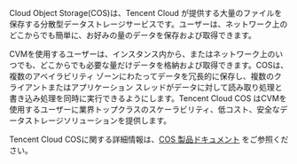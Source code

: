 Cloud Object Storage(COS)は、Tencent Cloud が提供する大量のファイルを保存する分散型データストレージサービスです。ユーザーは、ネットワーク上のどこからでも簡単に、お好みの量のデータを保存および取得できます。

CVMを使用するユーザーは、インスタンス内から、またはネットワーク上のいつでも、どこからでも必要な量だけデータを格納および取得できます。COSは、複数のアベイラビリティ ゾーンにわたってデータを冗長的に保存し、複数のクライアントまたはアプリケーション スレッドがデータに対して読み取り処理と書き込み処理を同時に実行できるようにします。Tencent Cloud COS はCVMを使用するユーザーに業界トップクラスのスケーラビリティ、低コスト、安全なデータストレージソリューションを提供します。

Tencent Cloud COSに関する詳細情報は、[COS 製品ドキュメント](https://intl.cloud.tencent.com/document/product/436) をご参照ください。
